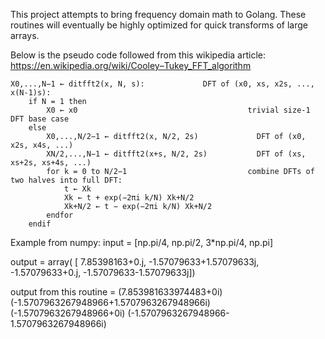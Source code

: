 This project attempts to bring frequency domain math to Golang. These routines will eventually be highly optimized for quick transforms of large arrays.

Below is the pseudo code followed from this wikipedia article: https://en.wikipedia.org/wiki/Cooley–Tukey_FFT_algorithm
```
X0,...,N−1 ← ditfft2(x, N, s):             DFT of (x0, xs, x2s, ..., x(N-1)s):
    if N = 1 then
        X0 ← x0                                      trivial size-1 DFT base case
    else
        X0,...,N/2−1 ← ditfft2(x, N/2, 2s)             DFT of (x0, x2s, x4s, ...)
        XN/2,...,N−1 ← ditfft2(x+s, N/2, 2s)           DFT of (xs, xs+2s, xs+4s, ...)
        for k = 0 to N/2−1                           combine DFTs of two halves into full DFT:
            t ← Xk
            Xk ← t + exp(−2πi k/N) Xk+N/2
            Xk+N/2 ← t − exp(−2πi k/N) Xk+N/2
        endfor
    endif
```

Example from numpy:
input = [np.pi/4, np.pi/2, 3*np.pi/4, np.pi]

output = array( [ 7.85398163+0.j,
                -1.57079633+1.57079633j,
                -1.57079633+0.j,
                -1.57079633-1.57079633j])

output from this routine = (7.853981633974483+0i)
                           (-1.5707963267948966+1.5707963267948966i)
                           (-1.5707963267948966+0i)
                           (-1.5707963267948966-1.5707963267948966i)
